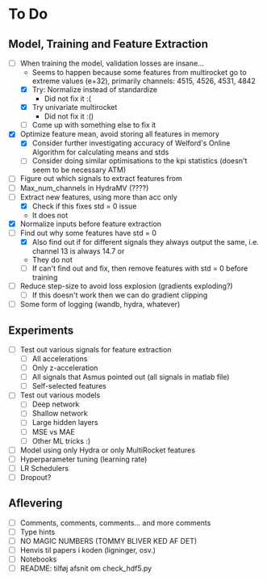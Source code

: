 # To Do

## Model, Training and Feature Extraction
- [ ] When training the model, validation losses are insane...
  - Seems to happen because some features from multirocket go to extreme values (e+32), primarily channels: 4515, 4526, 4531, 4842
  - [x] Try: Normalize instead of standardize
    - Did not fix it :(
  - [x] Try univariate multirocket
    - Did not fix it :()
  - [ ] Come up with something else to fix it
- [X] Optimize feature mean, avoid storing all features in memory
  - [X] Consider further investigating accuracy of Welford's Online Algorithm for calculating means and stds 
  - [ ] Consider doing similar optimisations to the kpi statistics (doesn't seem to be necessary ATM)
- [ ] Figure out which signals to extract features from
- [ ] Max_num_channels in HydraMV (????)
- [ ] Extract new features, using more than acc only
  - [x] Check if this fixes std = 0 issue
  - It does not
- [X] Normalize inputs before feature extraction
- [ ] Find out why some features have std = 0
  - [x] Also find out if for different signals they always output the same, i.e. channel 13 is always 14.7 or 
  - They do not
  - [ ] If can't find out and fix, then remove features with std = 0 before training
- [ ] Reduce step-size to avoid loss explosion (gradients exploding?)
  - [ ] If this doesn't work then we can do gradient clipping
- [ ] Some form of logging (wandb, hydra, whatever)

## Experiments
- [ ] Test out various signals for feature extraction
  - [ ] All accelerations
  - [ ] Only z-acceleration
  - [ ] All signals that Asmus pointed out (all signals in matlab file)
  - [ ] Self-selected features
- [ ] Test out various models
  - [ ] Deep network
  - [ ] Shallow network
  - [ ] Large hidden layers
  - [ ] MSE vs MAE
  - [ ] Other ML tricks :)
- [ ] Model using only Hydra or only MultiRocket features
- [ ] Hyperparameter tuning (learning rate)
- [ ] LR Schedulers
- [ ] Dropout?

## Aflevering
- [ ] Comments, comments, comments... and more comments
- [ ] Type hints
- [ ] NO MAGIC NUMBERS (TOMMY BLIVER KED AF DET)
- [ ] Henvis til papers i koden (ligninger, osv.)
- [ ] Notebooks
- [ ] README: tilføj afsnit om check_hdf5.py